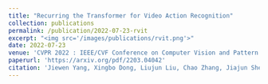 ```yaml
---
title: "Recurring the Transformer for Video Action Recognition"
collection: publications
permalink: /publication/2022-07-23-rvit
excerpt: "<img src='/images/publications/rvit.png'>"
date: 2022-07-23
venue: 'CVPR 2022 : IEEE/CVF Conference on Computer Vision and Pattern Recognition'
paperurl: 'https://arxiv.org/pdf/2203.04042'
citation: 'Jiewen Yang, Xingbo Dong, Liujun Liu, Chao Zhang, Jiajun Shen,Dahai Yu. Recurring the Transformer for Video Action Recognition.  In CVPR 2022 : IEEE/CVF Conference on Computer Vision and Pattern Recognition.'
---
```

